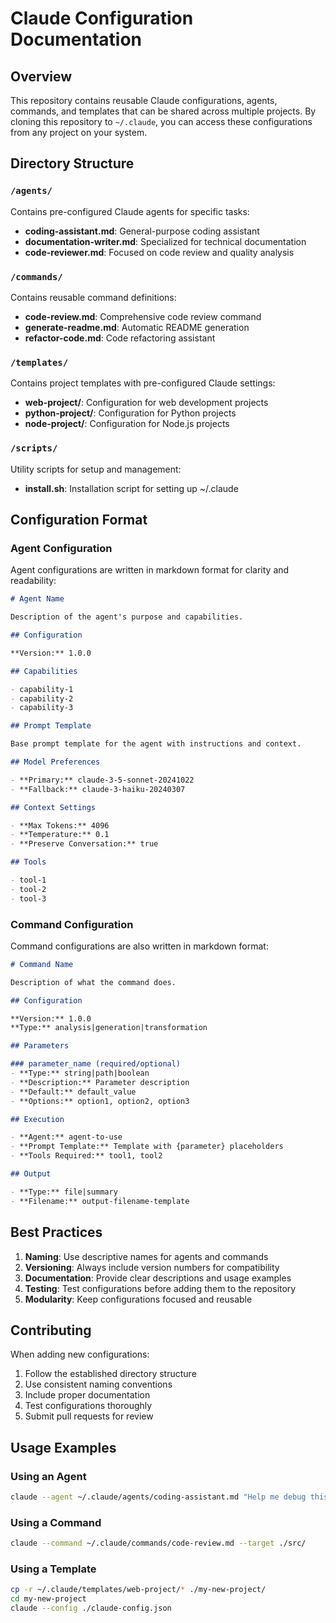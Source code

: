 # Claude Configuration Documentation

## Overview

This repository contains reusable Claude configurations, agents, commands, and templates that can be shared across multiple projects. By cloning this repository to `~/.claude`, you can access these configurations from any project on your system.

## Directory Structure

### `/agents/`
Contains pre-configured Claude agents for specific tasks:

- **coding-assistant.md**: General-purpose coding assistant
- **documentation-writer.md**: Specialized for technical documentation
- **code-reviewer.md**: Focused on code review and quality analysis

### `/commands/`
Contains reusable command definitions:

- **code-review.md**: Comprehensive code review command
- **generate-readme.md**: Automatic README generation
- **refactor-code.md**: Code refactoring assistant

### `/templates/`
Contains project templates with pre-configured Claude settings:

- **web-project/**: Configuration for web development projects
- **python-project/**: Configuration for Python projects
- **node-project/**: Configuration for Node.js projects

### `/scripts/`
Utility scripts for setup and management:

- **install.sh**: Installation script for setting up ~/.claude

## Configuration Format

### Agent Configuration

Agent configurations are written in markdown format for clarity and readability:

```markdown
# Agent Name

Description of the agent's purpose and capabilities.

## Configuration

**Version:** 1.0.0

## Capabilities

- capability-1
- capability-2
- capability-3

## Prompt Template

Base prompt template for the agent with instructions and context.

## Model Preferences

- **Primary:** claude-3-5-sonnet-20241022
- **Fallback:** claude-3-haiku-20240307

## Context Settings

- **Max Tokens:** 4096
- **Temperature:** 0.1
- **Preserve Conversation:** true

## Tools

- tool-1
- tool-2
- tool-3
```

### Command Configuration

Command configurations are also written in markdown format:

```markdown
# Command Name

Description of what the command does.

## Configuration

**Version:** 1.0.0  
**Type:** analysis|generation|transformation

## Parameters

### parameter_name (required/optional)
- **Type:** string|path|boolean
- **Description:** Parameter description
- **Default:** default_value
- **Options:** option1, option2, option3

## Execution

- **Agent:** agent-to-use
- **Prompt Template:** Template with {parameter} placeholders
- **Tools Required:** tool1, tool2

## Output

- **Type:** file|summary
- **Filename:** output-filename-template
```

## Best Practices

1. **Naming**: Use descriptive names for agents and commands
2. **Versioning**: Always include version numbers for compatibility
3. **Documentation**: Provide clear descriptions and usage examples
4. **Testing**: Test configurations before adding them to the repository
5. **Modularity**: Keep configurations focused and reusable

## Contributing

When adding new configurations:

1. Follow the established directory structure
2. Use consistent naming conventions
3. Include proper documentation
4. Test configurations thoroughly
5. Submit pull requests for review

## Usage Examples

### Using an Agent
```bash
claude --agent ~/.claude/agents/coding-assistant.md "Help me debug this function"
```

### Using a Command
```bash
claude --command ~/.claude/commands/code-review.md --target ./src/
```

### Using a Template
```bash
cp -r ~/.claude/templates/web-project/* ./my-new-project/
cd my-new-project
claude --config ./claude-config.json
```